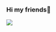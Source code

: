 ### Hi my friends👋
<img src="https://external-content.duckduckgo.com/iu/?u=https%3A%2F%2Fi.redd.it%2Frwpc9j6bjma21.jpg&f=1&nofb=1&ipt=332c4238b3de5c0283a0273299631b96e5e611e570d31a4591c0a91c17248b06&ipo=images">
<!--
**valyriouc/valyriouc** is a ✨ _special_ ✨ repository because its `README.md` (this file) appears on your GitHub profile.

Here are some ideas to get you started:

- 🔭 I’m currently working on ...
- 🌱 I’m currently learning ...
- 👯 I’m looking to collaborate on ...
- 🤔 I’m looking for help with ...
- 💬 Ask me about ...
- 📫 How to reach me: ...
- 😄 Pronouns: ...
- ⚡ Fun fact: ...
-->
